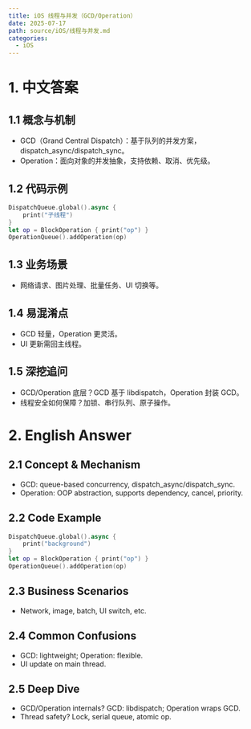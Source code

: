 ```yaml
---
title: iOS 线程与并发（GCD/Operation）
date: 2025-07-17
path: source/iOS/线程与并发.md
categories:
  - iOS
---
```


# 1. 中文答案

## 1.1 概念与机制
- GCD（Grand Central Dispatch）：基于队列的并发方案，dispatch_async/dispatch_sync。
- Operation：面向对象的并发抽象，支持依赖、取消、优先级。

## 1.2 代码示例
```swift
DispatchQueue.global().async {
    print("子线程")
}
let op = BlockOperation { print("op") }
OperationQueue().addOperation(op)
```

## 1.3 业务场景
- 网络请求、图片处理、批量任务、UI 切换等。

## 1.4 易混淆点
- GCD 轻量，Operation 更灵活。
- UI 更新需回主线程。

## 1.5 深挖追问
- GCD/Operation 底层？GCD 基于 libdispatch，Operation 封装 GCD。
- 线程安全如何保障？加锁、串行队列、原子操作。

# 2. English Answer

## 2.1 Concept & Mechanism
- GCD: queue-based concurrency, dispatch_async/dispatch_sync.
- Operation: OOP abstraction, supports dependency, cancel, priority.

## 2.2 Code Example
```swift
DispatchQueue.global().async {
    print("background")
}
let op = BlockOperation { print("op") }
OperationQueue().addOperation(op)
```

## 2.3 Business Scenarios
- Network, image, batch, UI switch, etc.

## 2.4 Common Confusions
- GCD: lightweight; Operation: flexible.
- UI update on main thread.

## 2.5 Deep Dive
- GCD/Operation internals? GCD: libdispatch; Operation wraps GCD.
- Thread safety? Lock, serial queue, atomic op.
